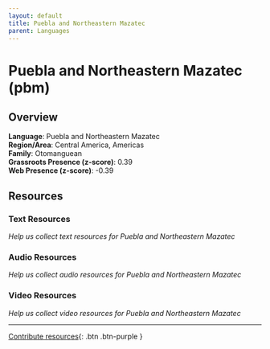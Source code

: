 ```yaml
---
layout: default
title: Puebla and Northeastern Mazatec
parent: Languages
---
```


# Puebla and Northeastern Mazatec (pbm)

## Overview

**Language**: Puebla and Northeastern Mazatec  
**Region/Area**: Central America, Americas  
**Family**: Otomanguean  
**Grassroots Presence (z-score)**: 0.39  
**Web Presence (z-score)**: -0.39  

## Resources

### Text Resources
*Help us collect text resources for Puebla and Northeastern Mazatec*

### Audio Resources
*Help us collect audio resources for Puebla and Northeastern Mazatec*

### Video Resources
*Help us collect video resources for Puebla and Northeastern Mazatec*

---

[Contribute resources](https://forms.office.com/e/1SfLJx3u1r){: .btn .btn-purple }
